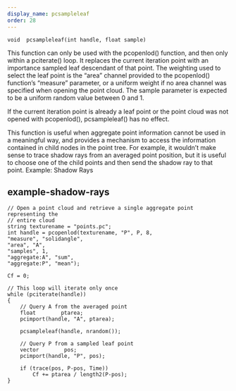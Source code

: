 ```yaml
---
display_name: pcsampleleaf
order: 28
---
```

`void  pcsampleleaf(int handle, float sample)`

This function can only be used with the pcopenlod() function, and then only
within a pciterate() loop. It replaces the current iteration point with an
importance sampled leaf descendant of that point. The weighting used to
select the leaf point is the “area” channel provided to the pcopenlod()
function’s “measure” parameter, or a uniform weight if no area channel
was specified when opening the point cloud. The sample parameter is
expected to be a uniform random value between 0 and 1.

If the current iteration point is already a leaf point or the point cloud
was not opened with pcopenlod(), pcsampleleaf() has no effect.

This function is useful when aggregate point information cannot be used in
a meaningful way, and provides a mechanism to access the information
contained in child nodes in the point tree. For example, it wouldn’t make
sense to trace shadow rays from an averaged point position, but it is
useful to choose one of the child points and then send the shadow ray to
that point.
Example: Shadow Rays

## example-shadow-rays

```vex
// Open a point cloud and retrieve a single aggregate point representing the
// entire cloud
string texturename = "points.pc";
int handle = pcopenlod(texturename, "P", P, 8,
"measure", "solidangle",
"area", "A",
"samples", 1,
"aggregate:A", "sum",
"aggregate:P", "mean");

Cf = 0;

// This loop will iterate only once
while (pciterate(handle))
{
    // Query A from the averaged point
    float        ptarea;
    pcimport(handle, "A", ptarea);

    pcsampleleaf(handle, nrandom());

    // Query P from a sampled leaf point
    vector        pos;
    pcimport(handle, "P", pos);

    if (trace(pos, P-pos, Time))
        Cf += ptarea / length2(P-pos);
}

```
